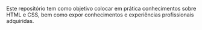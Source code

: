 Este repositório tem como objetivo colocar em prática conhecimentos sobre HTML e CSS, bem como expor conhecimentos e experiências profissionais adquiridas.